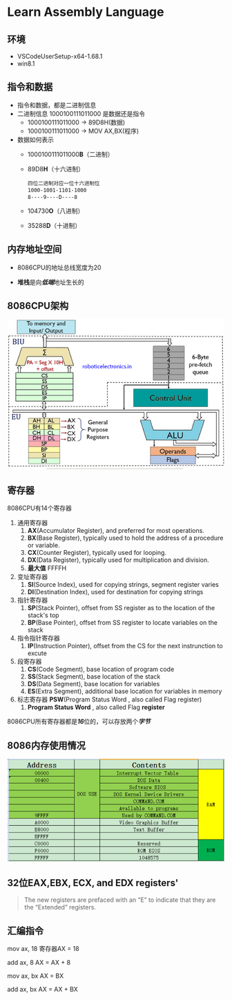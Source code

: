 # Learn Assembly Language

## 环境

- VSCodeUserSetup-x64-1.68.1
- win8.1

## 指令和数据

- 指令和数据，都是二进制信息
- 二进制信息 1000100111011000 是数据还是指令
  - 1000100111011000 -> 89D8H(数据)
  - 1000100111011000 -> MOV AX,BX(程序)
- 数据如何表示
  - 1000100111011000**B**（二进制）
  - 89D8**H**（十六进制）

    ```
    四位二进制对应一位十六进制位
    1000-1001-1101-1000
    8----9----D----8
    ```
  - 104730**O**（八进制）
  - 35288**D**（十进制）

## 内存地址空间

- 8086CPU的地址总线宽度为20

+ **堆栈**是向***低端***地址生长的

## 8086CPU架构

![8086 cpu架构](images/architecture_of_8086.jpg)

## 寄存器

8086CPU有14个寄存器

1. 通用寄存器
   1. **AX**(Accumulator Register), and preferred for most operations.
   2. **BX**(Base Register), typically used to hold the address of a procedure or variable.
   3. **CX**(Counter Register), typically used for looping.
   4. **DX**(Data Register), typically used for multiplication and division.
   5. **最大值** FFFFH
2. 变址寄存器
   1. **SI**(Source Index), used for copying strings, segment register varies
   2. **DI**(Destination Index), used for destination for copying strings
3. 指针寄存器
   1. **SP**(Stack Pointer), offset from SS register as to the location of the stack's top
   2. **BP**(Base Pointer), offset from SS register to locate variables on the stack
4. 指令指针寄存器
   1. **IP**(Instruction Pointer), offset from the CS for the next instrunction to excute
5. 段寄存器
   1. **CS**(Code Segment), base location of program code
   2. **SS**(Stack Segment), base location of the stack
   3. **DS**(Data Segment), base location for variables
   4. **ES**(Extra Segment), additional base location for variables in memory
6. 标志寄存器 **PSW**(Program Status Word , also called Flag register)
   1. **Program Status Word** , also called Flag **register**

8086CPU所有寄存器都是***16***位的，可以存放两个***字节***

## 8086内存使用情况

![memory usage](images/memory_usage.png)


## 32位EAX,EBX, ECX, and EDX registers'

> The new registers are prefaced with an “E” to indicate that they are the “Extended” registers.


## 汇编指令

mov ax, 18  	寄存器AX = 18

add ax, 8 	AX = AX + 8

mov ax, bx	AX = BX

add ax, bx	AX = AX + BX
